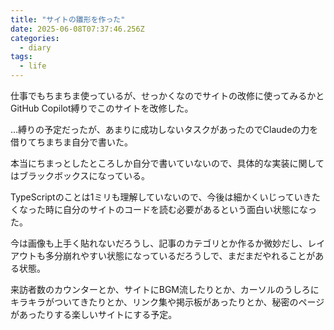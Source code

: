 ```yaml
---
title: "サイトの雛形を作った"
date: 2025-06-08T07:37:46.256Z
categories:
  - diary
tags:
  - life
---
```


仕事でもちまちま使っているが、せっかくなのでサイトの改修に使ってみるかとGitHub Copilot縛りでこのサイトを改修した。

…縛りの予定だったが、あまりに成功しないタスクがあったのでClaudeの力を借りてちまちま自分で書いた。

本当にちまっとしたところしか自分で書いていないので、具体的な実装に関してはブラックボックスになっている。

TypeScriptのことは1ミリも理解していないので、今後は細かくいじっていきたくなった時に自分のサイトのコードを読む必要があるという面白い状態になった。

今は画像も上手く貼れないだろうし、記事のカテゴリとか作るか微妙だし、レイアウトも多分崩れやすい状態になっているだろうしで、まだまだやれることがある状態。

来訪者数のカウンターとか、サイトにBGM流したりとか、カーソルのうしろにキラキラがついてきたりとか、リンク集や掲示板があったりとか、秘密のページがあったりする楽しいサイトにする予定。
